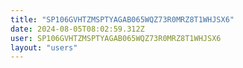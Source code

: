 ```yaml
---
title: "SP106GVHTZMSPTYAGAB065WQZ73R0MRZ8T1WHJSX6"
date: 2024-08-05T08:02:59.312Z
user: SP106GVHTZMSPTYAGAB065WQZ73R0MRZ8T1WHJSX6
layout: "users"
---
```

    